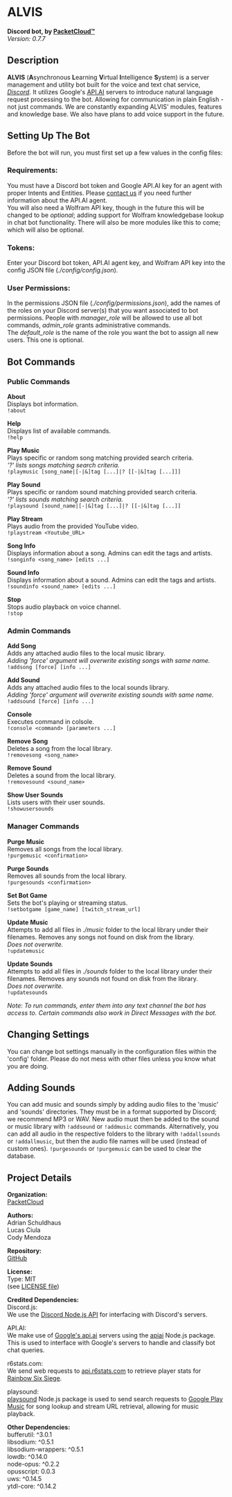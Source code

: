 # **ALVIS**
**Discord bot, by [PacketCloud™](https://packetcloud.com)**  
*Version: 0.7.7*  
## Description
**ALVIS** (**A**synchronous **L**earning **V**irtual **I**ntelligence **S**ystem) is a server management and utility bot built for the voice and text chat service, *[Discord](https://discordapp.com)*. It utilizes Google's [API.AI](https://api.ai) servers to introduce natural language request processing to the bot. Allowing for communication in plain English - not just commands. We are constantly expanding ALVIS' modules, features and knowledge base. We also have plans to add voice support in the future.  

## Setting Up The Bot
Before the bot will run, you must first set up a few values in the config files:
### Requirements:
You must have a Discord bot token and Google API.AI key for an agent with proper Intents and Entities.
Please [contact us](https://packetcloud.com/about) if you need further information about the API.AI agent.  
You will also need a Wolfram API key, though in the future this will be changed to be *optional*; adding support for Wolfram knowledgebase lookup in chat bot functionality. There will also be more modules like this to come; which will also be optional.

### Tokens:
Enter your Discord bot token, API.AI agent key, and Wolfram API key into the config JSON file (*./config/config.json*).

### User Permissions:
In the permissions JSON file (*./config/permissions.json*), add the names of the roles on your Discord server(s) that you want associated to bot permissions.
People with *manager_role* will be allowed to use all bot commands, *admin_role* grants administrative commands.  
The *default_role* is the name of the role you want the bot to assign all new users. This one is optional.

## Bot Commands
### Public Commands
**About**  
Displays bot information.  
`!about`   

**Help**  
Displays list of available commands.  
`!help`  

**Play Music**  
Plays specific or random song matching provided search criteria.  
*'?' lists songs matching search criteria.*  
`!playmusic [song_name|[-|&]tag [...]|? [[-|&]tag [...]]]`  

**Play Sound**  
Plays specific or random sound matching provided search criteria.  
*'?' lists sounds matching search criteria.*  
`!playsound [sound_name|[-|&]tag [...]|? [[-|&]tag [...]]`  

**Play Stream**  
Plays audio from the provided YouTube video.  
`!playstream <Youtube_URL>`  

**Song Info**  
Displays information about a song. Admins can edit the tags and artists.  
`!songinfo <song_name> [edits ...]`  

**Sound Info**  
Displays information about a sound. Admins can edit the tags and artists.  
 `!soundinfo <sound_name> [edits ...]`  

**Stop**  
Stops audio playback on voice channel.  
 `!stop`  

### Admin Commands
**Add Song**  
Adds any attached audio files to the local music library.  
*Adding 'force' argument will overwrite existing songs with same name.*  
`!addsong [force] [info ...]`  

**Add Sound**  
Adds any attached audio files to the local sounds library.  
*Adding 'force' argument will overwrite existing sounds with same name.*  
`!addsound [force] [info ...]`  

**Console**  
Executes command in colsole.  
`!console <command> [parameters ...]`  

**Remove Song**  
Deletes a song from the local library.  
`!removesong <song_name>`  

**Remove Sound**  
Deletes a sound from the local library.  
`!removesound <sound_name>`  

**Show User Sounds**  
Lists users with their user sounds.  
`!showusersounds`  

### Manager Commands
**Purge Music**  
Removes all songs from the local library.  
`!purgemusic <confirmation>`  

**Purge Sounds**  
Removes all sounds from the local library.  
`!purgesounds <confirmation>`  

**Set Bot Game**  
Sets the bot's playing or streaming status.  
`!setbotgame [game_name] [twitch_stream_url]`  

**Update Music**  
Attempts to add all files in *./music* folder to the local library under their filenames. Removes any songs not found on disk from the library.  
*Does not overwrite.*  
`!updatemusic`  

**Update Sounds**  
Attempts to add all files in *./sounds* folder to the local library under their filenames. Removes any sounds not found on disk from the library.  
*Does not overwrite.*  
`!updatesounds`  

*Note:
To run commands, enter them into any text channel the bot has access to. Certain commands also work in Direct Messages with the bot.*

## Changing Settings
You can change bot settings manually in the configuration files within the 'config' folder.
Please do not mess with other files unless you know what you are doing.

## Adding Sounds
You can add music and sounds simply by adding audio files to the 'music' and 'sounds' directories. They must be in a format supported by Discord; we recommend MP3 or WAV.
New audio must then be added to the sound or music library with `!addsound` or `!addmusic` commands.
Alternatively, you can add all audio in the respective folders to the library with `!addallsounds` or `!addallmusic`, but then the audio file names will be used (instead of custom ones).
`!purgesounds` or `!purgemusic` can be used to clear the database.

## Project Details
**Organization:**  
[PacketCloud](https://packetcloud.com)  

**Authors:**  
Adrian Schuldhaus  
Lucas Ciula  
Cody Mendoza  

**Repository:**  
[GitHub](https://github.com/packetcloud/alvis)  

**License:**  
Type: MIT  
(see [LICENSE file](https://github.com/PacketCloud/ALVIS/blob/master/LICENSE))  

**Credited Dependencies:**  
Discord.js:  
  We use the [Discord Node.js API](https://discord.js.org) for interfacing with Discord's servers.  

API.AI:  
  We make use of [Google's api.ai](https://api.ai) servers using the [apiai](https://www.npmjs.com/package/apiai) Node.js package. This is used to interface with Google's servers to handle and classify bot chat queries.  

r6stats.com:  
  We send web requests to [api.r6stats.com](https://r6stats.com) to retrieve player stats for [Rainbow Six Siege](https://rainbow6.ubisoft.com).  

playsound:  
  [playsound](https://www.npmjs.com/package/playmusic) Node.js package is used to send search requests to [Google Play Music](https://play.google.com/music/listen) for song lookup and stream URL retrieval, allowing for music playback.  

**Other Dependencies:**  
bufferutil: ^3.0.1  
libsodium: ^0.5.1  
libsodium-wrappers: ^0.5.1  
lowdb: ^0.14.0  
node-opus: ^0.2.2  
opusscript: 0.0.3  
uws: ^0.14.5  
ytdl-core: ^0.14.2  
